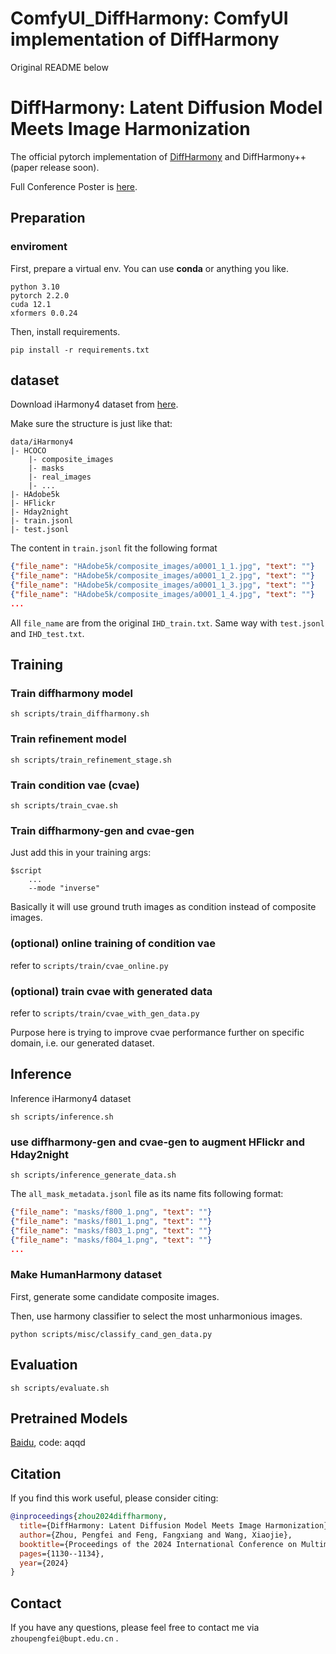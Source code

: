 # ComfyUI_DiffHarmony: ComfyUI implementation of DiffHarmony

Original README below


# DiffHarmony: Latent Diffusion Model Meets Image Harmonization

The official pytorch implementation of [DiffHarmony](https://arxiv.org/abs/2404.06139) and DiffHarmony++ (paper release soon).

Full Conference Poster is [here](./assets/poster.pdf).

## Preparation 

### enviroment

First, prepare a virtual env. You can use **conda** or anything you like. 
```shell
python 3.10
pytorch 2.2.0
cuda 12.1
xformers 0.0.24
```

Then, install requirements.
```shell
pip install -r requirements.txt
```
## dataset

Download iHarmony4 dataset from [here](https://github.com/bcmi/Image-Harmonization-Dataset-iHarmony4).

Make sure the structure is just like that:
```shell
data/iHarmony4
|- HCOCO
    |- composite_images
    |- masks
    |- real_images
    |- ...
|- HAdobe5k
|- HFlickr
|- Hday2night
|- train.jsonl
|- test.jsonl
```

The content in `train.jsonl` fit the following format
```json
{"file_name": "HAdobe5k/composite_images/a0001_1_1.jpg", "text": ""}
{"file_name": "HAdobe5k/composite_images/a0001_1_2.jpg", "text": ""}
{"file_name": "HAdobe5k/composite_images/a0001_1_3.jpg", "text": ""}
{"file_name": "HAdobe5k/composite_images/a0001_1_4.jpg", "text": ""}
...
```
All `file_name` are from the original `IHD_train.txt`. Same way with `test.jsonl` and `IHD_test.txt`.


## Training
### Train diffharmony model
```shell
sh scripts/train_diffharmony.sh
```

### Train refinement model
```shell
sh scripts/train_refinement_stage.sh
```

### Train condition vae (cvae)
```shell
sh scripts/train_cvae.sh
```

### Train diffharmony-gen and cvae-gen
Just add this in your training args:
```shell
$script
    ...
    --mode "inverse"
```
Basically it will use ground truth images as condition instead of composite images.


### (optional) online training of condition vae
refer to `scripts/train/cvae_online.py`

### (optional) train cvae with generated data
refer to `scripts/train/cvae_with_gen_data.py`

Purpose here is trying to improve cvae performance further on specific domain, i.e. our generated dataset.

## Inference 
Inference iHarmony4 dataset
```shell
sh scripts/inference.sh
```

### use diffharmony-gen and cvae-gen to augment HFlickr and Hday2night
```shell
sh scripts/inference_generate_data.sh
```
The `all_mask_metadata.jsonl` file as its name fits following format:
```json
{"file_name": "masks/f800_1.png", "text": ""}
{"file_name": "masks/f801_1.png", "text": ""}
{"file_name": "masks/f803_1.png", "text": ""}
{"file_name": "masks/f804_1.png", "text": ""}
...
```

### Make HumanHarmony dataset
First, generate some candidate composite images.

Then, use harmony classifier to select the most unharmonious images.
```shell
python scripts/misc/classify_cand_gen_data.py
```

## Evaluation
```shell
sh scripts/evaluate.sh
```
## Pretrained Models
[Baidu](https://pan.baidu.com/s/1IkF6YP4C3fsEAi0_9eCESg), code: aqqd

## Citation
If you find this work useful, please consider citing:
```bibtex
@inproceedings{zhou2024diffharmony,
  title={DiffHarmony: Latent Diffusion Model Meets Image Harmonization},
  author={Zhou, Pengfei and Feng, Fangxiang and Wang, Xiaojie},
  booktitle={Proceedings of the 2024 International Conference on Multimedia Retrieval},
  pages={1130--1134},
  year={2024}
}
```
## Contact
If you have any questions, please feel free to contact me via `zhoupengfei@bupt.edu.cn` .
